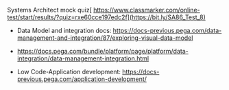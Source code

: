 Systems Architect mock quiz[ https://www.classmarker.com/online-test/start/results/?quiz=rxe60cce197edc2f](https://bit.ly/SA86_Test_8)

* Data Model and integration docs:  https://docs-previous.pega.com/data-management-and-integration/87/exploring-visual-data-model
* https://docs.pega.com/bundle/platform/page/platform/data-integration/data-management-integration.html

* Low Code-Application development: https://docs-previous.pega.com/application-development/


